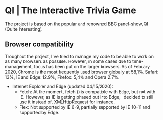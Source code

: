 # QI | The Interactive Trivia Game

The project is based on the popular and renowned BBC panel-show, QI (Quite Interesting).

## Browser compatibility
Troughout the project, I've tried to manage my code to be able to work on as many 
browsers as possible. However, in some cases due to time-management, focus has been 
put on the larger browsers. As of Febuary 2020, Chrome is the most frequently used 
browser globally at 58,1%. Safari: 13%, IE and Edge: 12.9%, Firefox: 5,4% and Opera 2.7%.

* Internet Explorer and Edge (updated 04/15/2020):
    * Fetch: At the moment, fetch () is compatible with Edge, but not with IE.
    However, as IE is getting phased out into Edge, I decided to still use it instead of,
    XMLHttpRequest for instance.
    * Flex: Not supported by IE 6-9, partially supported by IE 10-11 and supported by Edge.